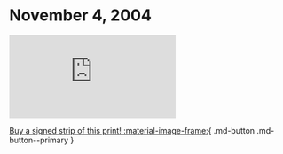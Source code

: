 # November 4, 2004

![](https://www.achewood.com/comic.php?date=11042004)

[Buy a signed strip of this print! :material-image-frame:](https://achewood-holiday-pop-up.myshopify.com/products/strip#11042004){ .md-button .md-button--primary }
